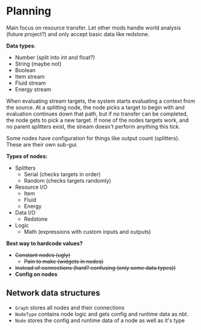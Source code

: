# Planning

Main focus on resource transfer. 
Let other mods handle world analysis (future project?) and only accept basic data like redstone.


**Data types**:
 - Number (split into int and float?)
 - String (maybe not)
 - Boolean
 - Item stream
 - Fluid stream 
 - Energy stream

When evaluating stream targets, the system starts evaluating a context from the source. 
At a splitting node, the node picks a target to begin with and evaluation continues down that path, 
but if no transfer can be completed, the node gets to pick a new target. If none of the nodes targets work,
and no parent splitters exist, the stream doesn't perform anything this tick.

Some nodes have configuration for things like output count (splitters). These are their own sub-gui. 

**Types of nodes:**
 - Splitters
   - Serial (checks targets in order)
   - Random (checks targets randomly)
 - Resource I/O
   - Item
   - Fluid
   - Energy
 - Data I/O 
   - Redstone
 - Logic
   - Math (expressions with custom inputs and outputs)


**Best way to hardcode values?**
 - ~~Constant nodes (ugly)~~
   - ~~Pain to make (widgets in nodes)~~
 - ~~Instead of connections (hard? confusing (only some data types))~~
 - **Config on nodes** 


## Network data structures
 - `Graph` stores all nodes and their connections
 - `NodeType` contains node logic and gets config and runtime data as nbt.
 - `Node` stores the config and runtime data of a node as well as it's type